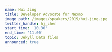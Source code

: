 ```yaml
---
name: Hui Jing
title: Developer Advocate for Nexmo
image_path: /images/speakers/2019/hui-jing.jpg
twitter_handle: hj_chen
start_time: '10.30'
end_time: '11.00'
topic: Jekyll Data files
announced: true
---
```

